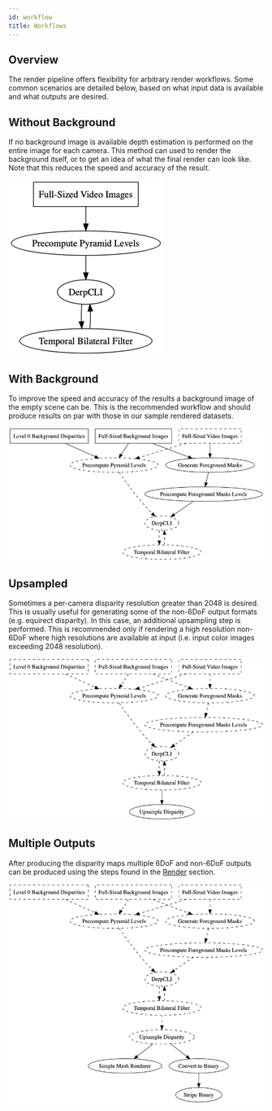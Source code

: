 ```yaml
---
id: workflow
title: Workflows
---
```


## Overview
The render pipeline offers flexibility for arbitrary render workflows. Some common scenarios are detailed below, based on what input data is available and what outputs are desired.

## Without Background
If no background image is available depth estimation is performed on the entire image for each camera. This method can used to render the background itself, or to get an idea of what the final render can look like.
Note that this reduces the speed and accuracy of the result.

![render](/img/render.png)

## With Background
To improve the speed and accuracy of the results a background image of the empty scene can be. This is the recommended workflow and should produce results on par with those in our sample rendered datasets.

![render_background](/img/render_background.png)

## Upsampled
Sometimes a per-camera disparity resolution greater than 2048 is desired. This is usually useful
for generating some of the non-6DoF output formats (e.g. equirect disparity). In this case,
an additional upsampling step is performed. This is recommended only if rendering a high
resolution non-6DoF where high resolutions are available at input (i.e. input color images exceeding 2048 resolution).

![render_upsample](/img/render_upsample.png)

## Multiple Outputs
After producing the disparity maps multiple 6DoF and non-6DoF outputs can be produced using the steps found in the [Render](/docs/render) section.

![render_simple_mesh_renderer](/img/render_view.png)
